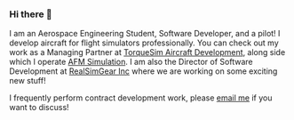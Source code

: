 ### Hi there 👋
I am an Aerospace Engineering Student, Software Developer, and a pilot! I develop aircraft for flight simulators professionally. You can check out my work as a Managing Partner at [TorqueSim Aircraft Development](https://torquesim.com), along side which I operate [AFM Simulation](https://afmsim.com). I am also the Director of Software Development at [RealSimGear Inc](https://realsimgear.com) where we are working on some exciting new stuff! 

I frequently perform contract development work, please [email me](mailto:contact@lecomp.net) if you want to discuss!

<!--
**Coop1019/Coop1019** is a ✨ _special_ ✨ repository because its `README.md` (this file) appears on your GitHub profile.

Here are some ideas to get you started:

- 🔭 I’m currently working on ...
- 🌱 I’m currently learning ...
- 👯 I’m looking to collaborate on ...
- 🤔 I’m looking for help with ...
- 💬 Ask me about ...
- 📫 How to reach me: ...
- 😄 Pronouns: ...
- ⚡ Fun fact: ...
-->
